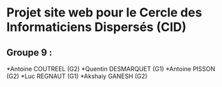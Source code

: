 # Projet site web pour le Cercle des Informaticiens Dispersés (CID)

## Groupe 9 :
*Antoine COUTREEL (G2) 
*Quentin DESMARQUET (G1) 
*Antoine PISSON (G2) 
*Luc REGNAUT (G1) 
*Akshaiy GANESH (G2)
